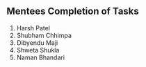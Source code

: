 ## Mentees Completion of Tasks
1) Harsh Patel 
2) Shubham Chhimpa
3) Dibyendu Maji
4) Shweta Shukla
5) Naman Bhandari






